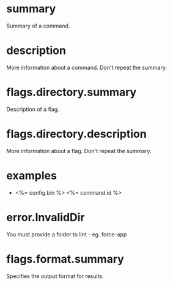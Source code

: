 # summary

Summary of a command.

# description

More information about a command. Don't repeat the summary.

# flags.directory.summary

Description of a flag.

# flags.directory.description

More information about a flag. Don't repeat the summary.

# examples

- <%= config.bin %> <%= command.id %>

# error.InvalidDir

You must provide a folder to lint - eg. force-app

# flags.format.summary

Specifies the output format for results.
